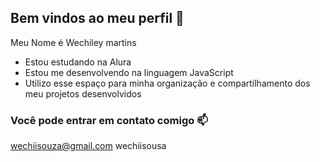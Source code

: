 ## Bem vindos ao meu perfil 👋

Meu Nome é Wechiley martins

- Estou estudando na Alura
- Estou me desenvolvendo na linguagem JavaScript
- Utilizo esse espaço para minha organização e compartilhamento dos meu projetos desenvolvidos

 ### Você pode entrar em contato comigo 📫
wechiisouza@gmail.com 
wechiisousa
